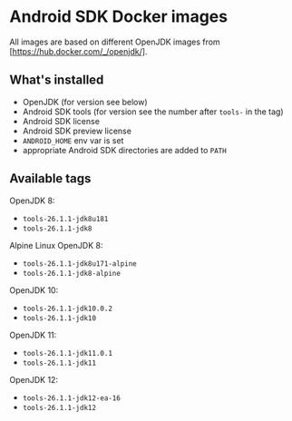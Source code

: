 # Android SDK Docker images

All images are based on different OpenJDK images from [https://hub.docker.com/_/openjdk/].

## What's installed
- OpenJDK (for version see below)
- Android SDK tools (for version see the number after `tools-` in the tag)
- Android SDK license
- Android SDK preview license
- `ANDROID_HOME` env var is set
- appropriate Android SDK directories are added to `PATH`

## Available tags

OpenJDK 8:
- `tools-26.1.1-jdk8u181`
- `tools-26.1.1-jdk8`

Alpine Linux OpenJDK 8:
- `tools-26.1.1-jdk8u171-alpine`
- `tools-26.1.1-jdk8-alpine`

OpenJDK 10:
- `tools-26.1.1-jdk10.0.2`
- `tools-26.1.1-jdk10`

OpenJDK 11:
- `tools-26.1.1-jdk11.0.1`
- `tools-26.1.1-jdk11`

OpenJDK 12:
- `tools-26.1.1-jdk12-ea-16`
- `tools-26.1.1-jdk12`
